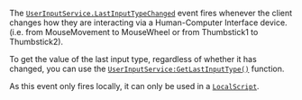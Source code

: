 The [`UserInputService.LastInputTypeChanged`](https://create.roblox.com/docs/reference/engine/classes/UserInputService#LastInputTypeChanged) event fires whenever the
client changes how they are interacting via a Human-Computer Interface
device. (i.e. from MouseMovement to MouseWheel or from Thumbstick1 to
Thumbstick2).

To get the value of the last input type, regardless of whether it has
changed, you can use the [`UserInputService:GetLastInputType()`](https://create.roblox.com/docs/reference/engine/classes/UserInputService#GetLastInputType)
function.

As this event only fires locally, it can only be used in a
[`LocalScript`](https://create.roblox.com/docs/reference/engine/classes/LocalScript).